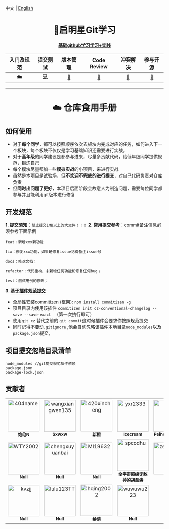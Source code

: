 中文   |   [English](./README-EN.md)

<h1 align="center"> 🚀启明星Git学习 </h1>
<h4 align="center"><a href="https://#" target="_blank">基础github学习学习+实践</a></h4>
  
<div align="center">

|入门及规范|提交测试|版本管理|Code Review| 冲突解决 |参与开源 |
| :---------------------------------------------------------------------------------------: | :----------------------------------------------------------------------------: | :-------------------------------------------------------------------: | :----------------------------------------------------------------------------: | :----------------------------------------------------------: | :----------------------------------------------:  |
| [☁️](./Lv1小白入门) | [💻](./Lv2提交测试) | [💾](./Lv3版本管理) | [🎨](./Lv4代码审查) | [🔧](./Lv5冲突解决) | [🐍](./Lv6参与开源) | 

</div>

---
<h1 align="center"> ☁️ 仓库食用手册</h1>



## 如何使用
- 对于**每个同学**，都可以按照顺序依次去板块内完成对应的任务，如何进入下一个板块，每个板块不仅仅是学习基础知识还需要进行实战。
- 对于**高年级**的同学建议是都参与进来，尽量多贡献代码，给低年级同学提供规范，锻炼自己
- 每个模块尽量都加一些**模拟实战**的小项目，来进行实战
- 虽然是本项目是试验场，但**不欢迎不兜底的进行提交**，对自己代码负责对仓库负责
- 但**同时出问题了更好**，本项目后面阶段会故意人为制造问题，需要每位同学都参与并且能利用git版本进行修复

## 开发规范
**1. 提交须知**：`禁止提交1MB以上的大文件！！！` 
**2. 常用提交参考**：commit备注信息必须参考下面示例

```
feat：新增xxx新功能

fix：修复xxx功能，如果是修复issue记得备注issue号

docs：修改文档；

refactor：代码重构，未新增任何功能和修复任何bug；

test：测试用例的修改；
```

**3. [基于插件规范提交](https://blog.csdn.net/qq_39996837/article/details/91345528)**

- 全局性安装[commitizen](https://github.com/commitizen/cz-cli) (框架): `npm install commitizen -g` 
- 项目目录内使用该插件 `commitizen init cz-conventional-changelog --save --save-exact
` （第一次执行即可）
- 使用`git cz` 替代之前的 `git commit`这时候插件会要求你按照规范提交  
- 同时记得不要动`.gitignore` ,他会自动忽略该插件本地目录`node_modules`以及`package.json`提交，


## 项目提交忽略目录清单
```
node_modules //git提交规范插件依赖
package.json 
package-lock.json
```

## 贡献者

<!-- readme: collaborators,contributors -start -->
<table>
<tr>
    <td align="center">
        <a href="https://github.com/404name">
            <img src="https://avatars.githubusercontent.com/u/56631419?v=4" width="100;" alt="404name"/>
            <br />
            <sub><b>绝伦N</b></sub>
        </a>
    </td>
    <td align="center">
        <a href="https://github.com/wangxiangwen135">
            <img src="https://avatars.githubusercontent.com/u/74345877?v=4" width="100;" alt="wangxiangwen135"/>
            <br />
            <sub><b>Sxwxw</b></sub>
        </a>
    </td>
    <td align="center">
        <a href="https://github.com/420xincheng">
            <img src="https://avatars.githubusercontent.com/u/74346123?v=4" width="100;" alt="420xincheng"/>
            <br />
            <sub><b>新橙</b></sub>
        </a>
    </td>
    <td align="center">
        <a href="https://github.com/yxr2333">
            <img src="https://avatars.githubusercontent.com/u/75789516?v=4" width="100;" alt="yxr2333"/>
            <br />
            <sub><b>Icecream</b></sub>
        </a>
    </td>
    <td align="center">
        <a href="https://github.com/errrrdz">
            <img src="https://avatars.githubusercontent.com/u/75832045?v=4" width="100;" alt="errrrdz"/>
            <br />
            <sub><b>Peiheng Zhang</b></sub>
        </a>
    </td>
    <td align="center">
        <a href="https://github.com/lovekang3344">
            <img src="https://avatars.githubusercontent.com/u/101037867?v=4" width="100;" alt="lovekang3344"/>
            <br />
            <sub><b>Null</b></sub>
        </a>
    </td></tr>
<tr>
    <td align="center">
        <a href="https://github.com/WTY2002">
            <img src="https://avatars.githubusercontent.com/u/81131511?v=4" width="100;" alt="WTY2002"/>
            <br />
            <sub><b>Null</b></sub>
        </a>
    </td>
    <td align="center">
        <a href="https://github.com/chengxuyuanbai">
            <img src="https://avatars.githubusercontent.com/u/101038217?v=4" width="100;" alt="chengxuyuanbai"/>
            <br />
            <sub><b>Null</b></sub>
        </a>
    </td>
    <td align="center">
        <a href="https://github.com/MI19632">
            <img src="https://avatars.githubusercontent.com/u/105859021?v=4" width="100;" alt="MI19632"/>
            <br />
            <sub><b>Null</b></sub>
        </a>
    </td>
    <td align="center">
        <a href="https://github.com/spcodhu">
            <img src="https://avatars.githubusercontent.com/u/102903955?v=4" width="100;" alt="spcodhu"/>
            <br />
            <sub><b>全宇宙超级无敌帅的胡磊涛</b></sub>
        </a>
    </td>
    <td align="center">
        <a href="https://github.com/zsh-8163">
            <img src="https://avatars.githubusercontent.com/u/92667025?v=4" width="100;" alt="zsh-8163"/>
            <br />
            <sub><b>Null</b></sub>
        </a>
    </td>
    <td align="center">
        <a href="https://github.com/Doubledog2">
            <img src="https://avatars.githubusercontent.com/u/94832822?v=4" width="100;" alt="Doubledog2"/>
            <br />
            <sub><b>Null</b></sub>
        </a>
    </td></tr>
<tr>
    <td align="center">
        <a href="https://github.com/kvzjj">
            <img src="https://avatars.githubusercontent.com/u/102362550?v=4" width="100;" alt="kvzjj"/>
            <br />
            <sub><b>Null</b></sub>
        </a>
    </td>
    <td align="center">
        <a href="https://github.com/lulu123TT">
            <img src="https://avatars.githubusercontent.com/u/81348359?v=4" width="100;" alt="lulu123TT"/>
            <br />
            <sub><b>Null</b></sub>
        </a>
    </td>
    <td align="center">
        <a href="https://github.com/hqing2002">
            <img src="https://avatars.githubusercontent.com/u/81168638?v=4" width="100;" alt="hqing2002"/>
            <br />
            <sub><b>绘清</b></sub>
        </a>
    </td>
    <td align="center">
        <a href="https://github.com/wuwuwu223">
            <img src="https://avatars.githubusercontent.com/u/81224214?v=4" width="100;" alt="wuwuwu223"/>
            <br />
            <sub><b>Null</b></sub>
        </a>
    </td></tr>
</table>
<!-- readme: collaborators,contributors -end -->
